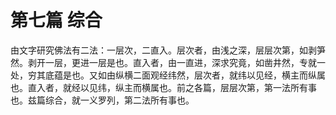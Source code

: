 # 第七篇 综合

由文字研究佛法有二法：一层次，二直入。层次者，由浅之深，层层次第，如剥笋然。剥开一层，更进一层是也。直入者，由一直进，深求究竟，如凿井然，专就一处，穷其底蕴是也。又如由纵横二面观经纬然，层次者，就纬以见经，横主而纵属也。直入者，就经以见纬，纵主而横属也。前之各篇，层层次第，第一法所有事也。兹篇综合，就一义罗列，第二法所有事也。